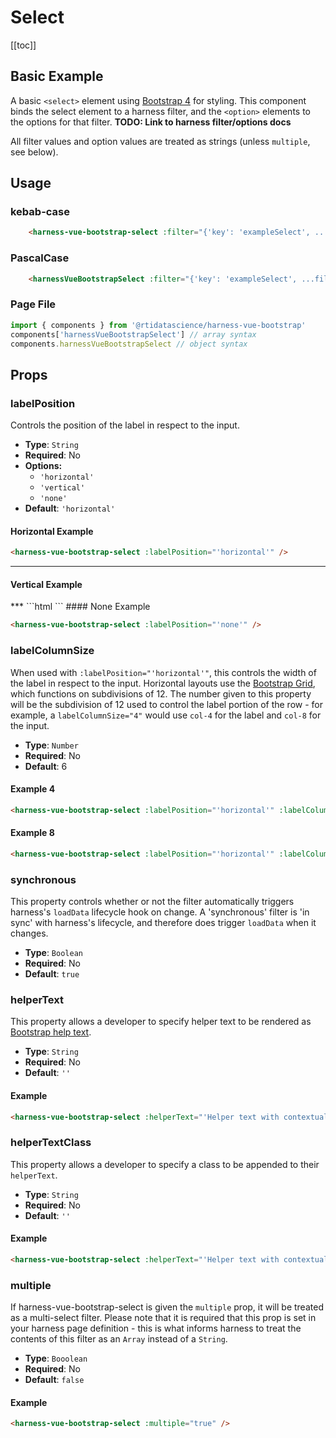 # Select

<!-- *** Changing input value is triggering this error every time in console:
Error in render: "TypeError: Cannot read property '_modulesNamespaceMap' of undefined"
-->
[[toc]]
## Basic Example
A basic `<select>` element using [Bootstrap 4](https://getbootstrap.com/docs/4.0/components/forms/) for styling. This component binds the select element to a harness filter, and the `<option>` elements to the options for that filter. 
**TODO: Link to harness filter/options docs**

All filter values and option values are treated as strings (unless `multiple`, see below).


<harness-vue-bootstrap-select :filter="{'key': 'exampleSelect', 'label': 'Example Select'}"  />

## Usage
### kebab-case
``` html
    <harness-vue-bootstrap-select :filter="{'key': 'exampleSelect', ...filter}" />
```
### PascalCase
```html
    <harnessVueBootstrapSelect :filter="{'key': 'exampleSelect', ...filter}" />
```
### Page File
```js
import { components } from '@rtidatascience/harness-vue-bootstrap'
components['harnessVueBootstrapSelect'] // array syntax
components.harnessVueBootstrapSelect // object syntax
```
## Props

### labelPosition
Controls the position of the label in respect to the input.
* **Type**: `String`
* **Required**: No
* **Options:**
    * `'horizontal'`
    * `'vertical'`
    * `'none'`
* **Default**: `'horizontal'`

#### Horizontal Example
<harness-vue-bootstrap-select :filter="{'key': 'exampleSelect-0', 'label': 'Example Select'}"  />

```html
<harness-vue-bootstrap-select :labelPosition="'horizontal'" />
```
***
#### Vertical Example
<harness-vue-bootstrap-select :filter="{'key': 'exampleSelect-1', 'label': 'Example Select'}"  :labelPosition="'vertical'"/>
***
```html
<harness-vue-bootstrap-select :labelPosition="'vertical'" />
```
#### None Example
<br />
<harness-vue-bootstrap-select :filter="{'key': 'exampleSelect-2', 'label': 'Example Select'}"  :labelPosition="'none'"/>

```html
<harness-vue-bootstrap-select :labelPosition="'none'" />
```

### labelColumnSize
When used with `:labelPosition="'horizontal'"`, this controls the width of the label in respect to the input. Horizontal layouts use the [Bootstrap Grid](https://getbootstrap.com/docs/4.0/layout/grid/), which functions on subdivisions of 12. The number given to this property will be the subdivision of 12 used to control the label portion of the row - for example, a `labelColumnSize="4"` would use `col-4` for the label and `col-8` for the input.
* **Type**: `Number`
* **Required**: No
* **Default**: 6

#### Example 4
<harness-vue-bootstrap-select :filter="{'key': 'exampleSelect-3', 'label': 'Example Select'}"  :labelColumnSize="4"/>

```html
<harness-vue-bootstrap-select :labelPosition="'horizontal'" :labelColumnSize="4"/>
```
#### Example 8
<harness-vue-bootstrap-select :filter="{'key': 'exampleSelect-4', 'label': 'Example Select'}"  :labelColumnSize="8"/>

```html
<harness-vue-bootstrap-select :labelPosition="'horizontal'" :labelColumnSize="8"/>
```

### synchronous
This property controls whether or not the filter automatically triggers harness's `loadData` lifecycle hook on change. A 'synchronous' filter is 'in sync' with harness's lifecycle, and therefore does trigger `loadData` when it changes.
* **Type**: `Boolean`
* **Required**: No
* **Default**: `true`

### helperText
This property allows a developer to specify helper text to be rendered as [Bootstrap help text](https://getbootstrap.com/docs/4.6/components/forms/#help-text).
* **Type**: `String`
* **Required**: No
* **Default**: `''`

#### Example
<harness-vue-bootstrap-select :filter="{'key': 'exampleSelect-5', 'label': 'Example Select'}"  :helperText="'Helper text with contextual information'"/>

```html
<harness-vue-bootstrap-select :helperText="'Helper text with contextual information'" />
```

### helperTextClass
This property allows a developer to specify a class to be appended to their `helperText`.
* **Type**: `String`
* **Required**: No
* **Default**: `''`

#### Example
<harness-vue-bootstrap-select :filter="{'key': 'exampleSelect-6', 'label': 'Example Select'}" :helperText="'Helper text with contextual information, styled as alert'" :helperTextClass="'alert alert-warning'"/>

```html
<harness-vue-bootstrap-select :helperText="'Helper text with contextual information, styled as alert'" :helperTextClass="'alert alert-warning'"/>
```

### multiple
If harness-vue-bootstrap-select is given the `multiple` prop, it will be treated as a multi-select filter. Please note that it is required that this prop is set in your harness page definition - this is what informs harness to treat the contents of this filter as an `Array` instead of a `String`. 
* **Type**: `Booolean`
* **Required**: No
* **Default**: `false`

#### Example
<harness-vue-bootstrap-select :filter="{'key': 'exampleMultiSelect', 'label': 'Example Select', props: {'multiple': true}}" :multiple="true"/>

```html
<harness-vue-bootstrap-select :multiple="true" />
```
